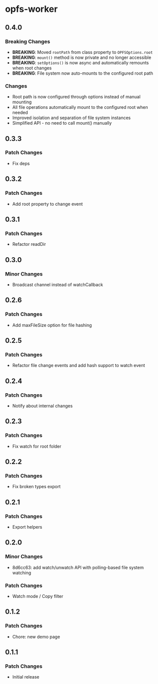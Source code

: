 # opfs-worker

## 0.4.0

### Breaking Changes

- **BREAKING**: Moved `rootPath` from class property to `OPFSOptions.root`
- **BREAKING**: `mount()` method is now private and no longer accessible
- **BREAKING**: `setOptions()` is now async and automatically remounts when root changes
- **BREAKING**: File system now auto-mounts to the configured root path

### Changes

- Root path is now configured through options instead of manual mounting
- All file operations automatically mount to the configured root when needed
- Improved isolation and separation of file system instances
- Simplified API - no need to call mount() manually

## 0.3.3

### Patch Changes

-   Fix deps

## 0.3.2

### Patch Changes

-   Add root property to change event

## 0.3.1

### Patch Changes

-   Refactor readDir

## 0.3.0

### Minor Changes

-   Broadcast channel instead of watchCallback

## 0.2.6

### Patch Changes

-   Add maxFileSize option for file hashing

## 0.2.5

### Patch Changes

-   Refactor file change events and add hash support to watch event

## 0.2.4

### Patch Changes

-   Notify about internal changes

## 0.2.3

### Patch Changes

-   Fix watch for root folder

## 0.2.2

### Patch Changes

-   Fix broken types export

## 0.2.1

### Patch Changes

-   Export helpers

## 0.2.0

### Minor Changes

-   8d6cc63: add watch/unwatch API with polling-based file system watching

### Patch Changes

-   Watch mode / Copy filter

## 0.1.2

### Patch Changes

-   Chore: new demo page

## 0.1.1

### Patch Changes

-   Initial release
